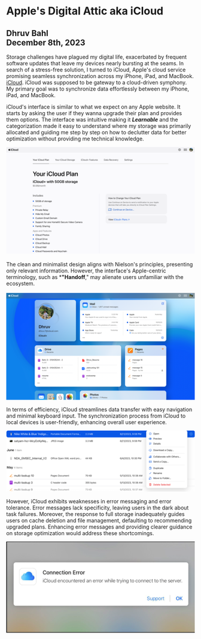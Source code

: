 # Apple's Digital Attic aka iCloud
## Dhruv Bahl <br> December 8th, 2023

Storage challenges have plagued my digital life, exacerbated by frequent software updates that leave my devices nearly bursting at the seams. In search of a stress-free solution, I turned to iCloud, Apple's cloud service promising seamless synchronization across my iPhone, iPad, and MacBook. [iCloud](https://www.apple.com/icloud/). iCloud was supposed to be gateway to a cloud-driven symphony. My primary goal was to synchronize data effortlessly between my iPhone, iPad, and MacBook. <br>

iCloud's interface is similar to what we expect on any Apple website. It starts by asking the user if they wanna upgrade their plan and provides them options. The interface was intuitive making it **_Learnable_** and the categorization made it easy to understand where my storage was primarily allocated and guiding me step by step on how to declutter data for better optimization without providing me technical knowledge.


![iCloud](https://github.com/UsabilityEngineering/ux-portfolio-dbahlgit/blob/master/assets/Screenshot%202023-10-13%20at%205.35.57%20PM.png) <br> 
<br> 
The clean and minimalist design aligns with Nielson's principles, presenting only relevant information. However, the interface's Apple-centric terminology, such as ***"Handoff**," may alienate users unfamiliar with the ecosystem.
<br> 
<br> ![icloud](https://github.com/UsabilityEngineering/ux-portfolio-dbahlgit/blob/master/assets/Screenshot%202023-10-13%20at%206.00.23%20PM.png)

In terms of efficiency, iCloud streamlines data transfer with easy navigation and minimal keyboard input. The synchronization process from iCloud to local devices is user-friendly, enhancing overall user experience.
<br>

![icloud](https://github.com/UsabilityEngineering/ux-portfolio-dbahlgit/blob/master/assets/Screenshot%202023-10-13%20at%206.28.49%20PM.png)

However, iCloud exhibits weaknesses in error messaging and error tolerance. Error messages lack specificity, leaving users in the dark about task failures. Moreover, the response to full storage inadequately guides users on cache deletion and file management, defaulting to recommending upgraded plans. Enhancing error messages and providing clearer guidance on storage optimization would address these shortcomings.

![icloud](https://github.com/UsabilityEngineering/ux-portfolio-dbahlgit/blob/master/assets/Screenshot%202023-10-13%20at%206.34.10%20PM.png)



